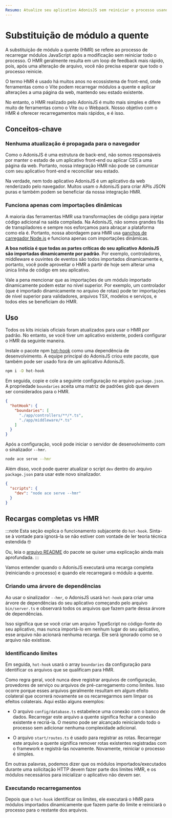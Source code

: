 ```yaml
---
Resumo: Atualize seu aplicativo AdonisJS sem reiniciar o processo usando a substituição de módulo a quente (HMR).
---
```


# Substituição de módulo a quente

A substituição de módulo a quente (HMR) se refere ao processo de recarregar módulos JavaScript após a modificação sem reiniciar todo o processo. O HMR geralmente resulta em um loop de feedback mais rápido, pois, após uma alteração de arquivo, você não precisa esperar que todo o processo reinicie.

O termo HMR é usado há muitos anos no ecossistema de front-end, onde ferramentas como o Vite podem recarregar módulos a quente e aplicar alterações a uma página da web, mantendo seu estado existente.

No entanto, o HMR realizado pelo AdonisJS é muito mais simples e difere muito de ferramentas como o Vite ou o Webpack. Nosso objetivo com o HMR é oferecer recarregamentos mais rápidos, e é isso.

## Conceitos-chave

### Nenhuma atualização é propagada para o navegador

Como o AdonisJS é uma estrutura de back-end, não somos responsáveis ​​por manter o estado de um aplicativo front-end ou aplicar CSS a uma página da web. Portanto, nossa integração HMR não pode se comunicar com seu aplicativo front-end e reconciliar seu estado.

Na verdade, nem todo aplicativo AdonisJS é um aplicativo da web renderizado pelo navegador. Muitos usam o AdonisJS para criar APIs JSON puras e também podem se beneficiar da nossa integração HMR.

### Funciona apenas com importações dinâmicas
A maioria das ferramentas HMR usa transformações de código para injetar código adicional na saída compilada. Na AdonisJS, não somos grandes fãs de transpiladores e sempre nos esforçamos para abraçar a plataforma como ela é. Portanto, nossa abordagem para HMR usa [ganchos de carregador Node.js](https://nodejs.org/api/module.html#customization-hooks) e funciona apenas com importações dinâmicas.

**A boa notícia é que todas as partes críticas do seu aplicativo AdonisJS são importadas dinamicamente por padrão**. Por exemplo, controladores, middleware e ouvintes de eventos são todos importados dinamicamente e, portanto, você pode aproveitar o HMR a partir de hoje sem alterar uma única linha de código em seu aplicativo.

Vale a pena mencionar que as importações de um módulo importado dinamicamente podem estar no nível superior. Por exemplo, um controlador (que é importado dinamicamente no arquivo de rotas) pode ter importações de nível superior para validadores, arquivos TSX, modelos e serviços, e todos eles se beneficiam do HMR.

## Uso
Todos os kits iniciais oficiais foram atualizados para usar o HMR por padrão. No entanto, se você tiver um aplicativo existente, poderá configurar o HMR da seguinte maneira.

Instale o pacote npm [hot-hook](https://github.com/Julien-R44/hot-hook) como uma dependência de desenvolvimento. A equipe principal do AdonisJS criou este pacote, que também pode ser usado fora de um aplicativo AdonisJS.

```sh
npm i -D hot-hook
```

Em seguida, copie e cole a seguinte configuração no arquivo `package.json`. A propriedade `boundaries` aceita uma matriz de padrões glob que devem ser considerados para o HMR.

```json
{
  "hotHook": {
    "boundaries": [
      "./app/controllers/**/*.ts",
      "./app/middleware/*.ts"
    ]
  }
}
```

Após a configuração, você pode iniciar o servidor de desenvolvimento com o sinalizador `--hmr`.

```sh
node ace serve --hmr
```

Além disso, você pode querer atualizar o script `dev` dentro do arquivo `package.json` para usar este novo sinalizador.

```json
{
  "scripts": {
    "dev": "node ace serve --hmr"
  }
}
```

## Recargas completas vs HMR

:::note
Esta seção explica o funcionamento subjacente do `hot-hook`. Sinta-se à vontade para ignorá-la se não estiver com vontade de ler teoria técnica estendida 🤓

Ou, leia o [arquivo README](https://github.com/Julien-R44/hot-hook) do pacote se quiser uma explicação ainda mais aprofundada.
:::

Vamos entender quando o AdonisJS executará uma recarga completa (reiniciando o processo) e quando ele recarregará o módulo a quente.

### Criando uma árvore de dependências
Ao usar o sinalizador `--hmr`, o AdonisJS usará `hot-hook` para criar uma árvore de dependências do seu aplicativo começando pelo arquivo `bin/server.ts` e observará todos os arquivos que fazem parte dessa árvore de dependências.

Isso significa que se você criar um arquivo TypeScript no código-fonte do seu aplicativo, mas nunca importá-lo em nenhum lugar do seu aplicativo, esse arquivo não acionará nenhuma recarga. Ele será ignorado como se o arquivo não existisse.

### Identificando limites
Em seguida, `hot-hook` usará o array `boundaries` da configuração para identificar os arquivos que se qualificam para HMR.

Como regra geral, você nunca deve registrar arquivos de configuração, provedores de serviço ou arquivos de pré-carregamento como limites. Isso ocorre porque esses arquivos geralmente resultam em algum efeito colateral que ocorrerá novamente se os recarregarmos sem limpar os efeitos colaterais. Aqui estão alguns exemplos:

- O arquivo `config/database.ts` estabelece uma conexão com o banco de dados. Recarregar este arquivo a quente significa fechar a conexão existente e recriá-la. O mesmo pode ser alcançado reiniciando todo o processo sem adicionar nenhuma complexidade adicional.

- O arquivo `start/routes.ts` é usado para registrar as rotas. Recarregar este arquivo a quente significa remover rotas existentes registradas com o framework e registrá-las novamente. Novamente, reiniciar o processo é simples.

Em outras palavras, podemos dizer que os módulos importados/executados durante uma solicitação HTTP devem fazer parte dos limites HMR, e os módulos necessários para inicializar o aplicativo não devem ser.

### Executando recarregamentos
Depois que o `hot-hook` identificar os limites, ele executará o HMR para módulos importados dinamicamente que fazem parte do limite e reiniciará o processo para o restante dos arquivos.

